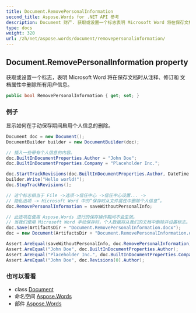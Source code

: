 ```yaml
---
title: Document.RemovePersonalInformation
second_title: Aspose.Words for .NET API 参考
description: Document 财产. 获取或设置一个标志表明 Microsoft Word 将在保存文档时从注释修订和 文档属性中删除所有用户信息
type: docs
weight: 320
url: /zh/net/aspose.words/document/removepersonalinformation/
---
```

## Document.RemovePersonalInformation property

获取或设置一个标志，表明 Microsoft Word 将在保存文档时从注释、修订和 文档属性中删除所有用户信息。

```csharp
public bool RemovePersonalInformation { get; set; }
```

### 例子

显示如何在手动保存期间启用个人信息的删除。

```csharp
Document doc = new Document();
DocumentBuilder builder = new DocumentBuilder(doc);

// 插入一些带有个人信息的内容。
doc.BuiltInDocumentProperties.Author = "John Doe";
doc.BuiltInDocumentProperties.Company = "Placeholder Inc.";

doc.StartTrackRevisions(doc.BuiltInDocumentProperties.Author, DateTime.Now);
builder.Write("Hello world!");
doc.StopTrackRevisions();

// 这个标志相当于 File ->选项->信任中心 ->信任中心设置... ->
// 隐私选项 -> Microsoft Word 中的“保存时从文件属性中删除个人信息”。
doc.RemovePersonalInformation = saveWithoutPersonalInfo;

// 此选项在使用 Aspose.Words 进行的保存操作期间不会生效。
// 当我们使用 Microsoft Word 手动保存时，个人数据将从我们的文档中删除并设置标志。
doc.Save(ArtifactsDir + "Document.RemovePersonalInformation.docx");
doc = new Document(ArtifactsDir + "Document.RemovePersonalInformation.docx");

Assert.AreEqual(saveWithoutPersonalInfo, doc.RemovePersonalInformation);
Assert.AreEqual("John Doe", doc.BuiltInDocumentProperties.Author);
Assert.AreEqual("Placeholder Inc.", doc.BuiltInDocumentProperties.Company);
Assert.AreEqual("John Doe", doc.Revisions[0].Author);
```

### 也可以看看

* class [Document](../)
* 命名空间 [Aspose.Words](../../document/)
* 部件 [Aspose.Words](../../../)


